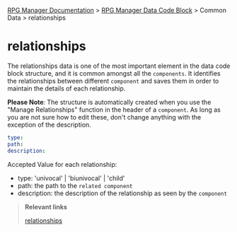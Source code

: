 [RPG Manager Documentation](../../index.md) >
[RPG Manager Data Code Block](../index.md) >
Common Data >
relationships

# relationships

The relationships data is one of the most important element in the data code block structure, and it is common
amongst all the `components`. It identifies the relationships between different `component` and saves them in order to 
maintain the details of each relationship.

**Please Note**: The structure is automatically created when you use the "Manage Relationships" function
in the header of a `component`. As long as you are not sure how to edit these, don't change anything with 
the exception of the description.

```yaml
type: 
path:
description:
```

Accepted Value for each relationship:
- type: 'univocal' | 'biunivocal' | 'child'
- path: the path to the `related component`
- description: the description of the relationship as seen by the `component`

> **Relevant links**
>
> [relationships](../../relationships.md)
